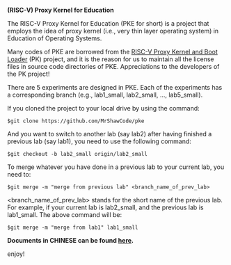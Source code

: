 **(RISC-V) Proxy Kernel for Education**

The RISC-V Proxy Kernel for Education (PKE for short) is a project that employs the idea
of proxy kernel (i.e., very thin layer operating system) in Education of Operating Systems.

Many codes of PKE are borrowed from the [RISC-V Proxy Kernel and Boot Loader](https://github.com/riscv/riscv-pk) (PK) project, and it is the reason for us to maintain all the license files in source code directories of PKE. Appreciations to the developers of the PK project! 

There are 5 experiments are designed in PKE. Each of the experiments has a corresponding branch (e.g., lab1_small, lab2_small, ..., lab5_small).

If you cloned the project to your local drive by using the command:

`$git clone https://github.com/MrShawCode/pke`

And you want to switch to another lab (say lab2) after having finished a previous lab
(say lab1), you need to use the following command:

`$git checkout -b lab2_small origin/lab2_small`

To merge whatever you have done in a previous lab to your current lab, you need to:

`$git merge -m "merge from previous lab" <branch_name_of_prev_lab>`

<branch_name_of_prev_lab> stands for the short name of the previous lab. For example, 
if your current lab is lab2_small, and the previous lab is lab1_small. The above command
will be:

`$git merge -m "merge from lab1" lab1_small`



**Documents in CHINESE can be found [here](https://gitee.com/syivester/pke-doc).**



enjoy!

